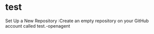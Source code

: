 # test
Set Up a New Repository :Create an empty repository on your GitHub account called test.-openagent
